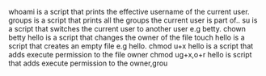  whoami is a script that prints the effective username of the current user.
 groups is a script that prints all the groups the current user is part of..
 su is a script that switches the current user to another user e.g betty.
 chown betty hello is a script that changes the owner of the file
 touch hello is a script that creates an empty file e.g hello.
 chmod u+x hello is a script that adds execute permission to the file owner
 chmod ug+x,o+r hello is script that adds execute permission to the owner,grou
